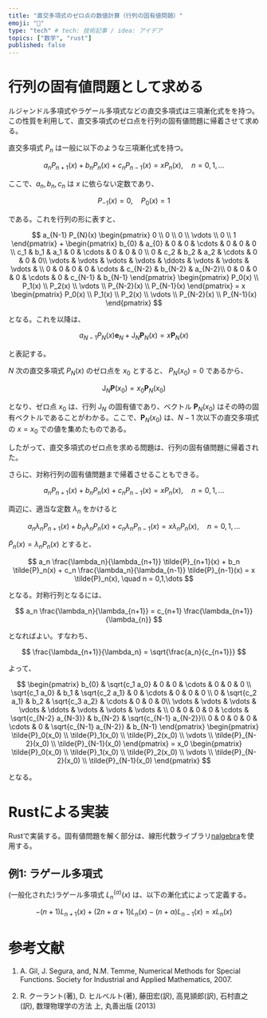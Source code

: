 ```yaml
---
title: "直交多項式のゼロ点の数値計算（行列の固有値問題）"
emoji: "🌟"
type: "tech" # tech: 技術記事 / idea: アイデア
topics: ["数学", "rust"]
published: false
---
```


# 行列の固有値問題として求める

ルジャンドル多項式やラゲール多項式などの直交多項式は三項漸化式をを持つ。この性質を利用して、直交多項式のゼロ点を行列の固有値問題に帰着させて求める。

直交多項式 $P_n$ は一般に以下のような三項漸化式を持つ。

$$
a_n P_{n+1}(x) + b_n P_n(x) + c_n P_{n-1}(x) = x P_n(x), \quad n = 0,1,\dots
$$

ここで、$a_n, b_n, c_n$ は $x$ に依らない定数であり、

$$
P_{-1}(x) = 0, \quad P_{0}(x) = 1
$$

である。これを行列の形に表すと、

$$
a_{N-1} P_{N}(x)
\begin{pmatrix}
    0 \\
    0 \\
    0 \\
    \vdots \\
    0 \\
    1
\end{pmatrix}
+
\begin{pmatrix}
b_{0} & a_{0} & 0 & 0 & \cdots & 0 & 0 & 0 \\
c_1 & b_1 & a_1 & 0 & \cdots & 0 & 0 & 0 \\
0 & c_2 & b_2 & a_2 & \cdots & 0 & 0 & 0\\
\vdots & \vdots & \vdots & \vdots & \ddots & \vdots & \vdots & \vdots & \\
0 & 0 & 0 & 0 & \cdots & c_{N-2} & b_{N-2} & a_{N-2}\\
0 & 0 & 0 & 0 & \cdots & 0 & c_{N-1} & b_{N-1}
\end{pmatrix}
\begin{pmatrix}
    P_0(x) \\
    P_1(x) \\
    P_2(x) \\
    \vdots \\
    P_{N-2}(x) \\
    P_{N-1}(x)
\end{pmatrix}
 = x
\begin{pmatrix}
    P_0(x) \\
    P_1(x) \\
    P_2(x) \\
    \vdots \\
    P_{N-2}(x) \\
    P_{N-1}(x)
\end{pmatrix}
$$

となる。これを以降は、

$$
a_{N-1} P_N(x) \boldsymbol{e}_N + \boldsymbol{\mathrm{J}}_N \boldsymbol{P}_N(x) = x \boldsymbol{P}_N(x)
$$

と表記する。

$N$ 次の直交多項式 $P_{N}(x)$ のゼロ点を $x_0$ とすると、 $P_N(x_0) = 0$ であるから、

$$
\boldsymbol{\mathrm{J}}_N \boldsymbol{P}(x_0) = x_0 \boldsymbol{P}_N(x_0)
$$

となり、ゼロ点 $x_0$ は、行列 $\boldsymbol{\mathrm{J}}_N$ の固有値であり、ベクトル $\boldsymbol{P}_N(x_0)$ はその時の固有ベクトルであることがわかる。ここで、$\boldsymbol{P}_{N}(x_0)$ は、$N-1$ 次以下の直交多項式の $x=x_0$ での値を集めたものである。

したがって、直交多項式のゼロ点を求める問題は、行列の固有値問題に帰着された。

さらに、対称行列の固有値問題まで帰着させることもできる。

$$
a_n P_{n+1}(x) + b_n P_n(x) + c_n P_{n-1}(x) = x P_n(x), \quad n = 0,1,\dots
$$

両辺に、適当な定数 $\lambda_n$ をかけると

$$
a_n \lambda_n P_{n+1}(x) + b_n \lambda_n P_n(x) + c_n \lambda_n P_{n-1}(x) = x \lambda_n P_n(x), \quad n = 0,1,\dots
$$

$\tilde{P}_{n}(x) = \lambda_n P_n(x)$ とすると、

$$
a_n \frac{\lambda_n}{\lambda_{n+1}} \tilde{P}_{n+1}(x) + b_n \tilde{P}_n(x) + c_n \frac{\lambda_n}{\lambda_{n-1}} \tilde{P}_{n-1}(x) = x \tilde{P}_n(x), \quad n = 0,1,\dots
$$

となる。対称行列となるには、

$$
a_n \frac{\lambda_n}{\lambda_{n+1}} = c_{n+1} \frac{\lambda_{n+1}}{\lambda_{n}}
$$

となればよい。すなわち、

$$
\frac{\lambda_{n+1}}{\lambda_n} = \sqrt{\frac{a_n}{c_{n+1}}}
$$

よって、

$$
\begin{pmatrix}
b_{0} & \sqrt{c_1 a_0} & 0 & 0 & \cdots & 0 & 0 & 0 \\
\sqrt{c_1 a_0} & b_1 & \sqrt{c_2 a_1} & 0 & \cdots & 0 & 0 & 0 \\
0 & \sqrt{c_2 a_1} & b_2 & \sqrt{c_3 a_2} & \cdots & 0 & 0 & 0\\
\vdots & \vdots & \vdots & \vdots & \ddots & \vdots & \vdots & \vdots & \\
0 & 0 & 0 & 0 & \cdots & \sqrt{c_{N-2} a_{N-3}} & b_{N-2} & \sqrt{c_{N-1} a_{N-2}}\\
0 & 0 & 0 & 0 & \cdots & 0 & \sqrt{c_{N-1} a_{N-2}} & b_{N-1}
\end{pmatrix}
\begin{pmatrix}
    \tilde{P}_0(x_0) \\
    \tilde{P}_1(x_0) \\
    \tilde{P}_2(x_0) \\
    \vdots \\
    \tilde{P}_{N-2}(x_0) \\
    \tilde{P}_{N-1}(x_0)
\end{pmatrix}
 = x_0
\begin{pmatrix}
    \tilde{P}_0(x_0) \\
    \tilde{P}_1(x_0) \\
    \tilde{P}_2(x_0) \\
    \vdots \\
    \tilde{P}_{N-2}(x_0) \\
    \tilde{P}_{N-1}(x_0)
\end{pmatrix}
$$

となる。

# Rustによる実装

Rustで実装する。固有値問題を解く部分は、線形代数ライブラリ[nalgebra](https://nalgebra.org/)を使用する。

## 例1: ラゲール多項式

(一般化された)ラゲール多項式 $L_n^{(\alpha)}(x)$ は、以下の漸化式によって定義する。

$$
-(n+1) L_{n+1}(x) + (2n+ \alpha + 1) L_{n}(x) - (n + \alpha) L_{n-1}(x) = x L_{n}(x)
$$


# 参考文献

1. A. Gil, J. Segura, and, N.M. Temme, Numerical Methods for Special Functions. Society for Industrial and Applied Mathematics, 2007.

2. R. クーラント(著), D. ヒルベルト(著), 藤田宏(訳), 高見頴郎(訳), 石村直之(訳), 数理物理学の方法 上, 丸善出版 (2013)

